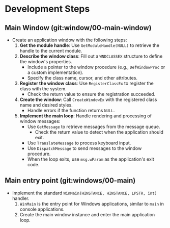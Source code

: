 # Development Steps


## Main Window (git:window/00-main-window)
* Create an application window with the following steps:
  1. **Get the module handle**: Use `GetModuleHandle(NULL)` to retrieve the handle to the current module.
  2. **Describe the window class**: Fill out a `WNDCLASSEX` structure to define the window's properties.
      * Include a pointer to the window procedure (e.g., `DefWindowProc` or a custom implementation).
      * Specify the class name, cursor, and other attributes.
  3. **Register the window class**: Use `RegisterClassEx` to register the class with the system.
      * Check the return value to ensure the registration succeeded.
  4. **Create the window**: Call `CreateWindowEx` with the registered class name and desired styles.
      * Handle errors if the function returns `NULL`.
  5. **Implement the main loop**: Handle rendering and processing of window messages:
     * Use `GetMessage` to retrieve messages from the message queue.
       * Check the return value to detect when the application should exit.
     * Use `TranslateMessage` to process keyboard input.
     * Use `DispatchMessage` to send messages to the window procedure.
     * When the loop exits, use `msg.wParam` as the application's exit code.

## Main entry point (git:windows/00-main)
* Implement the standard `WinMain(HINSTANCE, HINSTANCE, LPSTR, int)` handler.
    1. `WinMain` is the entry point for Windows applications, similar to `main` in console applications.
    2. Create the main window instance and enter the main application loop.
